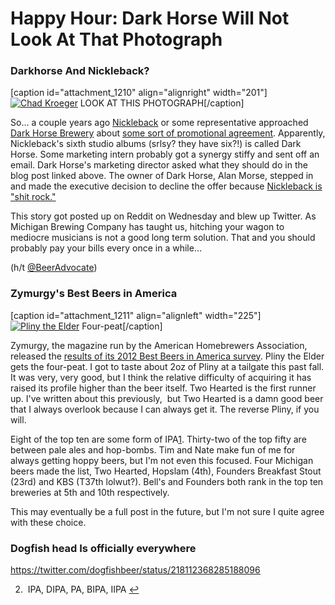 Happy Hour: Dark Horse Will Not Look At That Photograph
=======================================================

### Darkhorse And Nickleback?

\[caption id="attachment\_1210" align="alignright" width="201"\][![Chad Kroeger](http://www.yeastboundanddown.com/wp-content/uploads/2012/06/lolkroeger-201x300.jpeg "lolkroeger")](http://www.yeastboundanddown.com/wp-content/uploads/2012/06/lolkroeger.jpeg) LOOK AT THIS PHOTOGRAPH\[/caption\]

So… a couple years ago [Nickleback](http://www.youtube.com/watch?v=oDgs1iroYyY) or some representative approached [Dark Horse Brewery](http://www.darkhorsebrewery.com/content.asp?PageName=Index) about [some sort of promotional agreement](http://www.darkhorsebrewery.com/content.asp?PageName=Blog). Apparently, Nickleback's sixth studio albums (srlsy? they have six?!) is called Dark Horse. Some marketing intern probably got a synergy stiffy and sent off an email. Dark Horse's marketing director asked what they should do in the blog post linked above. The owner of Dark Horse, Alan Morse, stepped in and made the executive decision to decline the offer because [Nickleback is "shit rock."](http://www.mlive.com/entertainment/kalamazoo/index.ssf/2012/06/michigan_brewery_turning_down.html)

This story got posted up on Reddit on Wednesday and blew up Twitter. As Michigan Brewing Company has taught us, hitching your wagon to mediocre musicians is not a good long term solution. That and you should probably pay your bills every once in a while…

(h/t [@BeerAdvocate](https://twitter.com/beeradvocate/status/218027633148035074))

### Zymurgy's Best Beers in America

\[caption id="attachment\_1211" align="alignleft" width="225"\][![Pliny the Elder](http://www.yeastboundanddown.com/wp-content/uploads/2012/06/pliny-225x300.jpeg "pliny")](http://www.yeastboundanddown.com/wp-content/uploads/2012/06/pliny.jpeg) Four-peat\[/caption\]

Zymurgy, the magazine run by the American Homebrewers Association, released the [results of its 2012 Best Beers in America survey](http://www.homebrewersassociation.org/pages/community/news/show?title=2012-best-beers-in-america). Pliny the Elder gets the four-peat. I got to taste about 2oz of Pliny at a tailgate this past fall. It was very, very good, but I think the relative difficulty of acquiring it has raised its profile higher than the beer itself. Two Hearted is the first runner up. I've written about this previously,  but Two Hearted is a damn good beer that I always overlook because I can always get it. The reverse Pliny, if you will.

Eight of the top ten are some form of IPA[1](#1). Thirty-two of the top fifty are between pale ales and hop-bombs. Tim and Nate make fun of me for always getting hoppy beers, but I'm not even this focused. Four Michigan beers made the list, Two Hearted, Hopslam (4th), Founders Breakfast Stout (23rd) and KBS (T37th lolwut?). Bell's and Founders both rank in the top ten breweries at 5th and 10th respectively.

This may eventually be a full post in the future, but I'm not sure I quite agree with these choice.

### Dogfish head Is officially everywhere

https://twitter.com/dogfishbeer/status/218112368285188096

2.   IPA, DIPA, PA, BIPA, IIPA [↩](#1_txt)